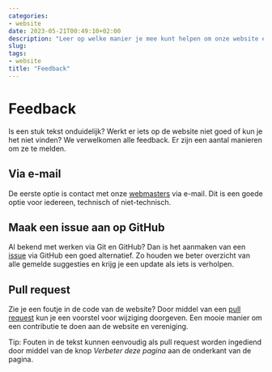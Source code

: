 ```yaml
---
categories:
- website
date: 2023-05-21T00:49:10+02:00
description: "Leer op welke manier je mee kunt helpen om onze website en vereniging te verbeteren."
slug:
tags:
- website
title: "Feedback"
---
```


# Feedback

Is een stuk tekst onduidelijk? Werkt er iets op de website niet goed of kun je het niet vinden? We verwelkomen alle feedback. Er zijn een aantal manieren om ze te melden.

## Via e-mail

De eerste optie is contact met onze [webmasters](/organisatie/commissies/website/) via e-mail. Dit is een goede optie voor iedereen, technisch of niet-technisch.

## Maak een issue aan op GitHub

Al bekend met werken via Git en GitHub? Dan is het aanmaken van een [issue](https://github.com/NLUUG/website/issues) via GitHub een goed alternatief. Zo houden we beter overzicht van alle gemelde suggesties en krijg je een update als iets is verholpen.

## Pull request

Zie je een foutje in de code van de website? Door middel van een [pull request](https://github.com/NLUUG/website/pulls) kun je een voorstel voor wijziging doorgeven. Een mooie manier om een contributie te doen aan de website en vereniging.

Tip: Fouten in de tekst kunnen eenvoudig als pull request worden ingediend door middel van de knop *Verbeter deze pagina* aan de onderkant van de pagina.
